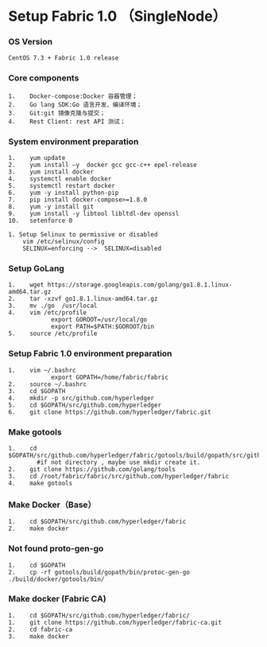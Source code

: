 # Setup  Fabric 1.0  （SingleNode）

### OS Version

```
CentOS 7.3 + Fabric 1.0 release
```

### Core components

```
1.    Docker-compose:Docker 容器管理；   
2.    Go lang SDK:Go 语言开发、编译环境；     
3.    Git:git 镜像克隆与提交；     
4.    Rest Client: rest API 测试；
```

### System environment preparation

```
1.    yum update
2.    yum install –y  docker gcc gcc-c++ epel-release
3.    yum install docker
4.    systemctl enable docker
5.    systemctl restart docker
6.    yum -y install python-pip
7.    pip install docker-compose>=1.8.0
8.    yum -y install git
9.    yum install -y libtool libltdl-dev openssl
10.   setenforce 0
```

```
1. Setup Selinux to permissive or disabled 
    vim /etc/selinux/config
    SELINUX=enforcing -->  SELINUX=disabled
```

### Setup GoLang

```
1.    wget https://storage.googleapis.com/golang/go1.8.1.linux-amd64.tar.gz
2.    tar -xzvf go1.8.1.linux-amd64.tar.gz
3.    mv ./go  /usr/local
4.    vim /etc/profile
            export GOROOT=/usr/local/go
            export PATH=$PATH:$GOROOT/bin
5.    source /etc/profile
```

### Setup Fabric 1.0 environment preparation

```
1.    vim ~/.bashrc
            export GOPATH=/home/fabric/fabric
2.    source ~/.bashrc
3.    cd $GOPATH
4.    mkdir -p src/github.com/hyperledger 
5.    cd $GOPATH/src/github.com/hyperledger
6.    git clone https://github.com/hyperledger/fabric.git
```

### Make gotools

```
1.    cd $GOPATH/src/github.com/hyperledger/fabric/gotools/build/gopath/src/github.com/golang.org/x/
        #if not directory , maybe use mkdir create it. 
2.    git clone https://github.com/golang/tools
3.    cd /root/fabric/fabric/src/github.com/hyperledger/fabric
4.    make gotools
```

### Make Docker（Base）

```
1.    cd $GOPATH/src/github.com/hyperledger/fabric
2.    make docker
```

### Not found proto-gen-go

```
1.    cd $GOPATH
2.    cp -rf gotools/build/gopath/bin/protoc-gen-go ./build/docker/gotools/bin/
```

### Make docker \(Fabric CA\)

```
1.    cd $GOPATH/src/github.com/hyperledger/fabric/
1.    git clone https://github.com/hyperledger/fabric-ca.git
2.    cd fabric-ca
3.    make docker
```



